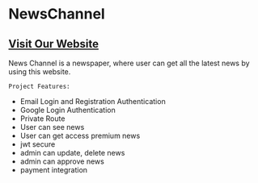 # NewsChannel


## [ Visit Our Website ](https://b8a12-client-side-db933.web.app/)


News Channel is a newspaper, where user can get all the latest news by using this website.

`Project Features:`
- Email Login and Registration Authentication
- Google Login Authentication 
- Private Route 
- User can see news 
- User can get access premium news
- jwt secure
- admin can update, delete news 
- admin can approve news
- payment integration
